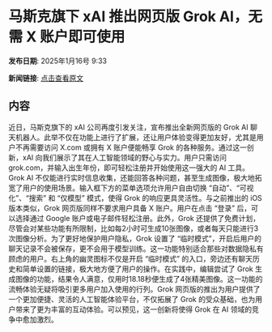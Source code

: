 # 马斯克旗下 xAI 推出网页版 Grok AI，无需 X 账户即可使用

**发布日期**: 2025年1月16号 9:33

**新闻链接**: [点击查看原文](https://www.aibase.com/zh/news/14754)

## 内容

近日，马斯克旗下的 xAI 公司再度引发关注，宣布推出全新网页版的 Grok AI 聊天机器人。此举不仅在功能上进行了扩展，还让用户体验变得更加友好，尤其是用户不再需要访问 X.com 或拥有 X 账户便能畅享 Grok 的各种服务。通过这一创新，xAI 向我们展示了其在人工智能领域的野心与实力。用户只需访问 grok.com，并输入出生年份，即可轻松注册并开始使用这一强大的 AI 工具。Grok AI 不仅能进行实时信息收集，还能回答各种问题，甚至生成图像，极大地拓宽了用户的使用场景。输入框下方的菜单选项允许用户自由切换 “自动”、“可视化”、“搜索” 和 “仅模型” 模式，使得 Grok 的响应更具灵活性。与之前推出的 iOS 版本类似，Grok 网页版同样不要求用户具备 X 账户。用户在点击 “登录” 后，可以选择通过 Google 账户或电子邮件轻松注册。此外，Grok 还提供了免费计划，尽管会对某些功能有所限制，比如每2小时可生成10张图像，或者每天只能进行3次图像分析。为了更好地保护用户隐私，Grok 设置了 “临时模式”，开启后用户的聊天记录不会被保存，更不会用于模型训练。这一功能特别适合那些对数据隐私有顾虑的用户。右上角的幽灵图标不仅是开启 “临时模式” 的入口，旁边还有聊天历史和简单设置的链接，极大地方便了用户的操作。在实践中，编辑尝试了 Grok 生成图像的功能，结果令人满意，仅用时18.18秒便生成了4张精美图像。这一功能的流畅体验无疑将吸引更多用户加入使用的行列。Grok 网页版的推出为用户提供了一个更加便捷、灵活的人工智能体验平台，不仅拓展了 Grok 的受众基础，也为用户带来了更为丰富的互动体验。可以预见，这一创新将使得 Grok 在 AI 领域的竞争中愈加激烈。
